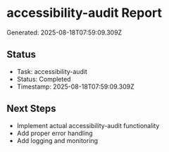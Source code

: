 # accessibility-audit Report

Generated: 2025-08-18T07:59:09.309Z

## Status
- Task: accessibility-audit
- Status: Completed
- Timestamp: 2025-08-18T07:59:09.309Z

## Next Steps
- Implement actual accessibility-audit functionality
- Add proper error handling
- Add logging and monitoring
